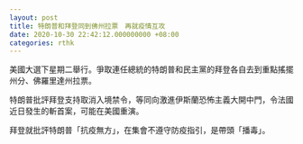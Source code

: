 ```yaml
---
layout: post
title: 特朗普和拜登同到佛州拉票　再就疫情互攻
date: 2020-10-30 22:42:12.000000000 +08:00
categories: rthk
---
```


美國大選下星期二舉行。爭取連任總統的特朗普和民主黨的拜登各自去到重點搖擺州分、佛羅里達州拉票。

特朗普批評拜登支持取消入境禁令，等同向激進伊斯蘭恐怖主義大開中門，令法國近日發生的斬首案，可能在美國重演。

拜登就批評特朗普「抗疫無方」，在集會不遵守防疫指引，是帶頭「播毒」。

